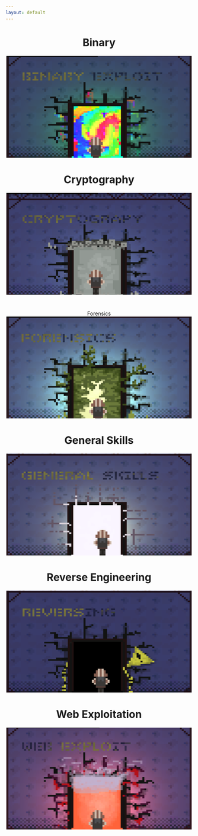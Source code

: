 ```yaml
---
layout: default
---
```

<center><h1>Binary</h1></center>
<a href="/picoctf2019/binary-challenges"><center><img src="/picoctf2019/images/binaryhome.png" width="500" height="275"></center></a>

<center><h1>Cryptography</h1></center>
<a href="/picoctf2019/cryptography-challenges"><center><img src="/picoctf2019/images/cryptographyhome.png" width="500" height="275"></center></a>

<center><h1></h1>Forensics</h1></center>
<a href="/picoctf2019/forensics-challenges"><center><img src="/picoctf2019/images/forensicshome.png" width="500" height="275"></center></a>

<center><h1>General Skills</h1></center>
<a href="/picoctf2019/general-challenges"><center><img src="/picoctf2019/images/generalhome.png" width="500" height="275"></center></a>

<center><h1>Reverse Engineering</h1></center>
<a href="/picoctf2019/reversing-challenges"><center><img src="/picoctf2019/images/reversinghome.png" width="500" height="275"></center></a>

<center><h1>Web Exploitation</h1></center>
<a href="/picoctf2019/web-challenges"><center><img src="/picoctf2019/images/webhome.png" width="500" height="275"></center></a>
